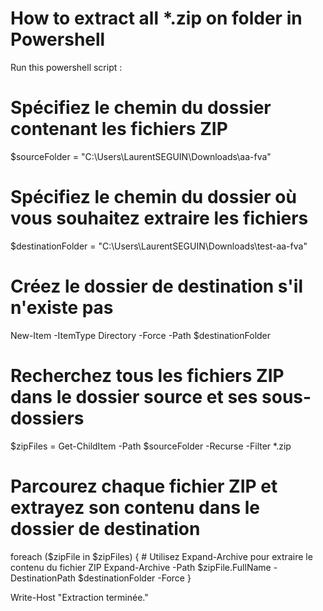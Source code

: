 # How to extract all *.zip on folder in Powershell

Run this powershell script :
# Spécifiez le chemin du dossier contenant les fichiers ZIP
$sourceFolder = "C:\Users\LaurentSEGUIN\Downloads\aa-fva"

# Spécifiez le chemin du dossier où vous souhaitez extraire les fichiers
$destinationFolder = "C:\Users\LaurentSEGUIN\Downloads\test-aa-fva"

# Créez le dossier de destination s'il n'existe pas
New-Item -ItemType Directory -Force -Path $destinationFolder

# Recherchez tous les fichiers ZIP dans le dossier source et ses sous-dossiers
$zipFiles = Get-ChildItem -Path $sourceFolder -Recurse -Filter *.zip

# Parcourez chaque fichier ZIP et extrayez son contenu dans le dossier de destination
foreach ($zipFile in $zipFiles) {
    # Utilisez Expand-Archive pour extraire le contenu du fichier ZIP
    Expand-Archive -Path $zipFile.FullName -DestinationPath $destinationFolder -Force
}

Write-Host "Extraction terminée."

```powershell

```
